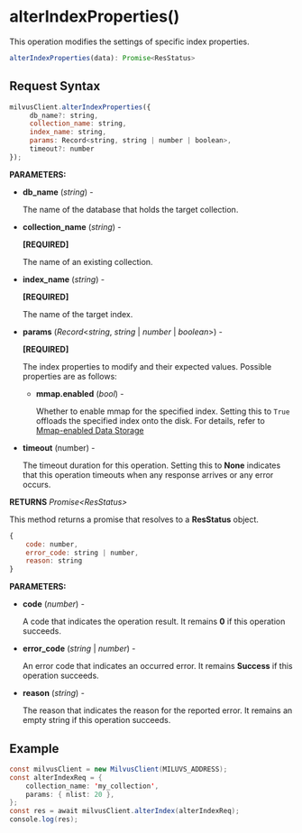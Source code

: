 # alterIndexProperties()

This operation modifies the settings of specific index properties.

```javascript
alterIndexProperties(data): Promise<ResStatus>
```

## Request Syntax

```javascript
milvusClient.alterIndexProperties({
     db_name?: string,
     collection_name: string,
     index_name: string,
     params: Record<string, string | number | boolean>,
     timeout?: number
});
```

**PARAMETERS:**

- **db_name** (*string*) -

    The name of the database that holds the target collection.

- **collection_name** (*string*) -

    **[REQUIRED]**

    The name of an existing collection.

- **index_name** (*string*) -

    **[REQUIRED]**

    The name of the target index.

- **params** (*Record*\<*string*, *string* | *number* | *boolean*>) -

    **[REQUIRED]**

    The index properties to modify and their expected values. Possible properties are as follows:

    - **mmap.enabled** (*bool*) -

        Whether to enable mmap for the specified index. Setting this to `True` offloads the specified index onto the disk. For details, refer to [Mmap-enabled Data Storage](https://milvus.io/docs/mmap.md)

- **timeout** (number) -

    The timeout duration for this operation. Setting this to **None** indicates that this operation timeouts when any response arrives or any error occurs.

**RETURNS** *Promise\<ResStatus>*

This method returns a promise that resolves to a **ResStatus** object.

```javascript
{
    code: number,
    error_code: string | number,
    reason: string
}
```

**PARAMETERS:**

- **code** (*number*) -

    A code that indicates the operation result. It remains **0** if this operation succeeds.

- **error_code** (*string* | *number*) -

    An error code that indicates an occurred error. It remains **Success** if this operation succeeds. 

- **reason** (*string*) - 

    The reason that indicates the reason for the reported error. It remains an empty string if this operation succeeds.

## Example

```java
const milvusClient = new MilvusClient(MILUVS_ADDRESS);
const alterIndexReq = {
    collection_name: 'my_collection',
    params: { nlist: 20 },
};
const res = await milvusClient.alterIndex(alterIndexReq);
console.log(res);
```

